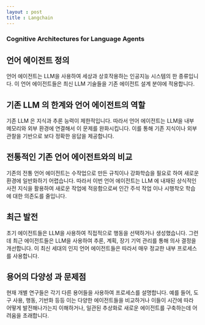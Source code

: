 ```yaml
---
layout : post 
title : Langchain 
---
```


### Cognitive Architectures for Language Agents

## 언어 에이전트 정의 

언어 에이전트는 LLM을 사용하여 세상과 상호작용하는 인공지능 시스템의 한 종류입니다. 
이 언어 에이전트들은 최신 LLM 기술들을 기존 에이전트 설계 분야에 적용합니다. 

## 기존 LLM 의 한계와 언어 에이전트의 역할 

기존 LLM 은 지식과 추론 능력이 제한적입니다. 
따라서 언어 에이전트는 LLM을 내부 메모리와 외부 환경에 연결해서 이 문제를 완화시킵니다. 
이를 통해 기존 지식이나 외부 관찰을 기반으로 보다 정확한 응답을 제공합니다. 

## 전통적인 기존 언어 에이전트와의 비교 

기존의 전통 언어 에이전트는 수작업으로 만든 규칙이나 강화학습을 필요로 하여
새로운 환경에 일반화하기 어렵습니다. 
따라서 이번 언어 에이전트는 LLM 에 내재된 상식적인 사전 지식을 활용하여 
새로운 작업에 적응함으로써 인간 주석 작업 이나 시행착오 학습에 대한 의존도를 줄입니다. 

## 최근 발전 

초기 에이전트들은 LLM을 사용하여 직접적으로 행동을 선택하거나 생성했습니다. 
그런데 최근 에이전트들은 LLM을 사용하여 추론, 계획, 장기 기억 관리를 통해 의사 결정을 개선합니다. 
이 최신 세대의 인지 언어 에이전트들은 따라서 매우 정교한 내부 프로세스를 사용합니다. 


## 용어의 다양성 과 문제점 

현재 개별 연구들은 각기 다른 용어들을 사용하여 프로세스를 설명합니다. 예를 들어, 도구 사용, 행동, 기반화 등등 
이는 다양한 에이전트들을 비교하거나 이들이 시간에 따라 어떻게 발전해나가는지 이해하거나, 일관된 추상화로 
새로운 에이전트를 구축하는데 어려움을 초래합니다. 







